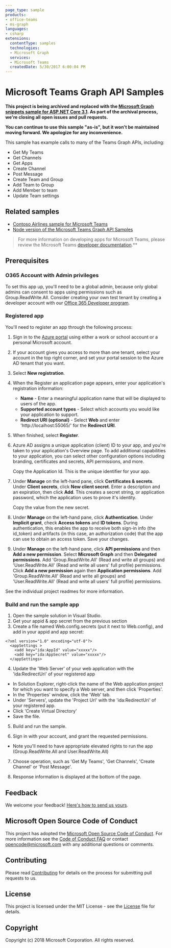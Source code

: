 ```yaml
---
page_type: sample
products:
- office-teams
- ms-graph
languages:
- csharp
extensions:
  contentType: samples
  technologies:
  - Microsoft Graph 
  services:
  - Microsoft Teams
  createdDate: 5/30/2017 6:00:04 PM
---
```

# Microsoft Teams Graph API Samples

**This project is being archived and replaced with the [Microsoft Graph snippets sample for ASP.NET Core 3.1](https://github.com/microsoftgraph/aspnet-snippets-sample). As part of the archival process, we're closing all open issues and pull requests.**

**You can continue to use this sample "as-is", but it won't be maintained moving forward. We apologize for any inconvenience.**

This sample has example calls to many of the Teams Graph APIs, including:

* Get My Teams
* Get Channels
* Get Apps
* Create Channel
* Post Message
* Create Team and Group
* Add Team to Group
* Add Member to team
* Update Team settings

## Related samples

* [Contoso Airlines sample for Microsoft Teams](https://github.com/microsoftgraph/contoso-airlines-teams-sample)
* [Node version of the Microsoft Teams Graph API Samples](https://github.com/OfficeDev/microsoft-teams-sample-graph/tree/master/Node/SampleApp)

> For more information on developing apps for Microsoft Teams, please review the Microsoft Teams [developer documentation](https://msdn.microsoft.com/en-us/microsoft-teams/index).**

## Prerequisites

### O365 Account with Admin privileges

To set this app up, you'll need to be a global admin, because only global admins can consent to apps using permissions such as Group.ReadWrite.All. Consider creating your own test tenant by creating a developer account with our [Office 365 Developer program](https://dev.office.com/devprogram).  

### Registered app

You'll need to register an app through the following process:

1. Sign in to the [Azure portal](https://go.microsoft.com/fwlink/?linkid=2083908) using either a work or school account or a personal Microsoft account.
2. If your account gives you access to more than one tenant, select your account in the top right corner, and set your portal session to the Azure AD tenant that you want.
3. Select **New registration**.
4. When the Register an application page appears, enter your application's registration information:
   * **Name** - Enter a meaningful application name that will be displayed to users of the app.
   * **Supported account types** - Select which accounts you would like your application to support.
   * **Redirect URI (optional)** - Select **Web** and enter 'http://localhost:55065/' for the **Redirect URI**.
5. When finished, select **Register**.
6. Azure AD assigns a unique application (client) ID to your app, and you're taken to your application's Overview page. To add additional capabilities to your application, you can select other configuration options including branding, certificates and secrets, API permissions, and more. 

   Copy the Application Id. This is the unique identifier for your app.
7. Under **Manage** on the left-hand pane, click **Certificates & secrets**.  Under **Client secrets**, click **New client secret**.  Enter a description and an expiration, then click **Add**.  This creates a secret string, or application password, which the application uses to prove it's identity.  

   Copy the value from the new secret.
8. Under **Manage** on the left-hand pane, click **Authentication**. Under **Implicit grant**, check **Access tokens** and **ID tokens**. During authentication, this enables the app to receive both sign-in info (the id_token) and artifacts (in this case, an authorization code) that the app can use to obtain an access token. Save your changes.
9. Under **Manage** on the left-hand pane, click **API permissions** and then **Add a new permission**. Select **Microsoft Graph** and then **Delegated permissions**. Add 'Group.ReadWrite.All' (Read and write all groups) and 'User.ReadWrite.All' (Read and write all users' full profile) permissions. Click **Add a new permission** again then **Application permissions**. Add 'Group.ReadWrite.All' (Read and write all groups) and 'User.ReadWrite.All' (Read and write all users' full profile) permissions.

See the individual project readmes for more information.
    
### Build and run the sample app

1. Open the sample solution in Visual Studio.
2. Get your appid & app secret from the previous section
3. Create a file named Web.config.secrets (put it next to Web.config), and add in your appid and app secret:

```
<?xml version="1.0" encoding="utf-8"?>
  <appSettings >
    <add key="ida:AppId" value="xxxxx"/>
    <add key="ida:AppSecret" value="xxxxx"/>
  </appSettings>
```

4. Update the 'Web Server' of your web application with the 'ida:RedirectUri' of your registered app 

* In Solution Explorer, right-click the name of the Web application project for which you want to specify a Web server, and then click 'Properties'.
* In the 'Properties' window, click the 'Web' tab.
* Under 'Servers', update the 'Project Url' with the 'ida:RedirectUri' of your registered app.
* Click 'Create Virtual Directory'
* Save the file.

5. Build and run the sample.

6. Sign in with your account, and grant the requested permissions.

* Note you'll need to have appropriate elevated rights to run the app (Group.ReadWrite.All and User.ReadWrite.All)

7. Choose operation, such as 'Get My Teams', 'Get Channels', 'Create Channel' or 'Post Message'.

8. Response information is displayed at the bottom of the page.

## Feedback

We welcome your feedback! [Here's how to send us yours](https://msdn.microsoft.com/en-us/microsoft-teams/feedback).

## Microsoft Open Source Code of Conduct

This project has adopted the [Microsoft Open Source Code of Conduct](https://opensource.microsoft.com/codeofconduct/).
For more information see the [Code of Conduct FAQ](https://opensource.microsoft.com/codeofconduct/faq/) or contact [opencode@microsoft.com](mailto:opencode@microsoft.com) with any additional questions or comments.

## Contributing

Please read [Contributing](contributing.md) for details on the process for submitting pull requests to us.

## License

This project is licensed under the MIT License - see the [License](LICENSE) file for details.

## Copyright

Copyright (c) 2018 Microsoft Corporation. All rights reserved.
